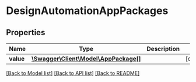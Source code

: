 # DesignAutomationAppPackages

## Properties
Name | Type | Description | Notes
------------ | ------------- | ------------- | -------------
**value** | [**\Swagger\Client\Model\AppPackage[]**](AppPackage.md) |  | [optional] 

[[Back to Model list]](../README.md#documentation-for-models) [[Back to API list]](../README.md#documentation-for-api-endpoints) [[Back to README]](../README.md)


